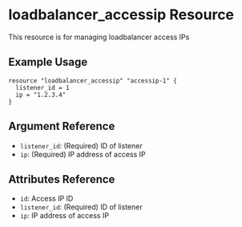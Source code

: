 # loadbalancer_accessip Resource

This resource is for managing loadbalancer access IPs

## Example Usage

```hcl
resource "loadbalancer_accessip" "accessip-1" {
  listener_id = 1
  ip = "1.2.3.4"
}
```

## Argument Reference

- `listener_id`: (Required) ID of listener
- `ip`: (Required) IP address of access IP

## Attributes Reference

- `id`: Access IP ID
- `listener_id`: (Required) ID of listener
- `ip`: IP address of access IP